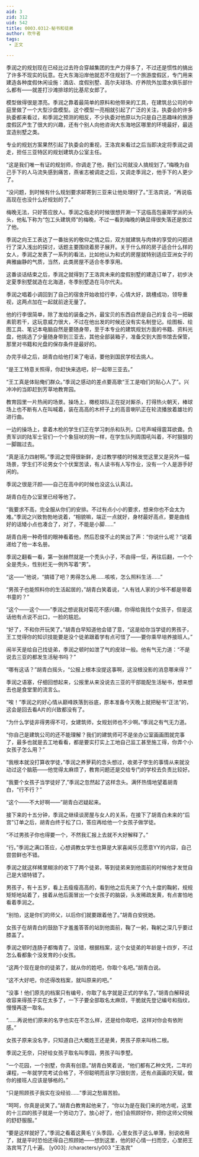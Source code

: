 ```yaml
---
aid: 3
zid: 312
uid: 542
title: 0003.0312-秘书和徒弟
author: 吹牛者
tags: 
 - 正文

---
```




  季润之的规划现在已经比过去符合穿越集团的生产力得多了，不过还是惯性的搞出了许多不现实的玩意。在大东海沿岸他就忍不住规划了一个旅游度假区，专门用来建造各种度假休闲设施：酒店、度假别墅、高尔夫球场、疗养院外加潜水俱乐部什么都有——就差打沙滩排球的比基尼女郎了。

  模型做得很是漂亮。季润之靠着最简单的原料和他带来的工具，在建筑总公司的中庭里做了一个大型沙盘模型。这个模型一亮相就引起了广泛的关注，执委会的许多执委都来看过，和季润之预测的相反，不少执委对他原以为只是自己恶趣味的旅游度假区产生了很大的兴趣，还有个别人向他咨询大东海地区哪里的环境最好，最适宜造别墅之类。

  专业的规划方案果然引起了执委会的重视，王洛宾来看过之后当即决定将季润之调走，担任三亚特区的规划建筑办公室主任。

  “这是我们唯一有证的规划师，你调走了他，我们公司就没人搞规划了。”梅晚为自己手下的人马流失感到痛苦，燕雀志被调走之后，又调走季润之，他手下的人更少了。

  “没问题，到时候有什么规划要求邮寄到三亚来让他处理好了。”王洛宾说，“再说临高现在也没什么好规划的了。”

  梅晚无法，只好答应放人。季润之临走的时候很想开涮一下这临高包豪斯学派的头头，他私下称为“包工头建筑师”的梅晚，不过一看到梅晚的确显得很失落还是放过了他。

  季润之向王工表达了一番拙劣的敬仰之情之后，双方就建筑与肉体的享受的问题进行了深入浅出的探讨，话题主要围绕着房子展开。关于什么样的房子适合什么样的女人，季润之发表了一系列的看法，比如他认为和式的房屋就特别适应亚洲女子的典雅幽静的气质，当然，此类房屋不适合冬季享用。

  这番谈话结束之后，季润之就得到了王洛宾未来的度假别墅的建造订单了，初步决定夏季别墅就造在北海道，冬季别墅造在马尔代夫。

  季润之唱着小调回到了自己的宿舍开始收拾行李，心情大好，跳槽成功，领导重视，这两点加在一起就前途无量了。

  他的行李很简单，除了发给的装备之外，最宝贝的东西自然是自己的复合弓一把碳素箭若干，这玩意威力很大，不过在他出发的时候还没有实名制登记。绘图板、绘图工具、笔记本电脑自然是要随身带，至于本专业的建筑规划方面的书籍、资料光盘，他挑选了少量随身带到三亚去，其他全部装箱子，准备交到大图书馆去保管，那里对书籍和光盘的保存条件是最好的。

  办完手续之后，胡青白给他打来了电话，要他到国民学校去挑人。

  “是王工特意关照得，你赶快来选吧，好一起带三亚去。”

  “王工真是体贴俺们群众。”季润之感动的差点要高歌“王工是咱们的贴心人了”。兴冲冲的当即赶到芳草地教育园。

  教育园里一片热闹的场景。操场上，橄榄球队正在捉对厮杀，打得热火朝天，棒球场上也不断有人在叫喊着，装在高高的木杆子上的高音喇叭正在轮流播放着雄壮的进行曲。

  一边的操场上，拿着木枪的学生们正在学习刺杀和队列，口号声喊得震耳欲聋。负责军训的陆军士官们一个个象狂吠的狗一样，在学生队列周围吼叫着，不时狠狠的一脚踹过去。

  “真是活力四射啊。”季润之觉得很新鲜，走过教学楼的时候发觉这里又是另外一幅场景，学生们不论男女个个伏案苦读，有人读书有人写作业，没有一个人是游手好闲的。

  季润之很是汗颜——自己在高中的时候也没这么认真过。

  胡青白在办公室里已经等他了。

  “我要求不高，完全服从你们的安排。不过有点小小的要求，想来你也不会太为难。”季润之兴致勃勃地说着，“相貌嘛，端正一点就好，身材最好高点，要是曲线好的话矮小点也凑合了，对了，不能是小脚……”

  胡青白用一种奇怪的眼神看着他，然后忍俊不止的笑出了声：“你说什么呢？”说着递给了他一本名册。

  季润之翻看一看，第一张赫然就是一个秃头小子，不由得一怔，再往后翻，一个个全是秃头，性别栏无一例外写着“男”。

  “这——”他说，“搞错了吧？男得怎么用……咳咳，怎么照料生活……”

  “男孩子也能照料你的生活起居的，”胡青白笑着说，“人有钱人家的少爷不都是带着书童的？”

  “这个——这个——”季润之想说我对菊花不感兴趣，你得给我找个女孩子，但是这话他有点说不出口，一脸的尴尬。

  “好了，不和你开玩笑了。”胡青白早知道他会错了意，“这是给你当学徒的男孩子，王工觉得你的知识技能要是没个徒弟跟着学有点可惜了——要你乘早培养接班人。”

  闹半天是给自己找徒弟，季润之顿时如泄了气的皮球一般。他有气无力道：“不是说去三亚的都发生活秘书吗？”

  “哪有这话？”胡青白摇头，“公报上根本没提这事啊，这没根没影的消息哪来得？”

  季润之语塞，仔细回想起来，公报里从来没说去三亚的干部能配生活秘书，想来想去也是食堂里的流言么。

  “唉！”季润之的好心情从巅峰跌落到谷底，原本准备今天晚上就把秘书“正法”的，这会是回去看A片的兴致都没有了。

  “为什么学徒非得男得不可，女建筑师，女规划师也不少啊。”季润之有气无力道。

  “你自己是建筑公司的还不能理解？我们的建筑师可不是坐办公室画画图就完事了，最多也就是去工地看看，都是要实打实上工地自己监工甚至施工得，你弄个小女孩子怎么用？”

  “我根本就没打算收学徒，”季润之养萝莉的念头想过，收弟子学生的事情从来就没动过这个脑筋——他觉得太麻烦了，教育问题还是交给专门的学校去负责比较好。

  “我要个女孩子当学徒好了,”季润之忽然起了这样念头。满怀热情地望着胡青白，“行不行？”

  “这个——不大好啊——”胡青白迟疑起来。

  接下来的十五分钟，季润之继续谈房屋与女人的关系，在接下了胡青白未来的“后宫”订单之后，胡青白终于松了口，答应再给他一个女孩子做学徒。

  “不过男孩子你也得要一个，不然我汇报上去就不大好解释了。”

  “行。”季润之满口答应，心想调教女学生也算是大家喜闻乐见愿意YY的内容，自己尝尝鲜也不错。

  季润之就这样稀里糊涂的收下了两个徒弟，等到徒弟来到他面前的时候他才发觉自己是大错特错了。

  男孩子，有十五岁，看上去瘦瘦高高的，看到他之后先来了个九十度的鞠躬，规规矩矩地站着了，接着从他后面冒出一个女孩子的脑袋，头发稀疏发黄，有点害怕地看着季润之。

  “别怕，这是你们的师父，以后你们就要跟着他了。”胡青白安抚她。

  女孩子在胡青白的鼓励下才羞羞答答的站到他面前，鞠了一躬，鞠躬之深几乎要过膝盖了。

  季润之顿时连肠子都悔青了。没错，根据档案，这个女徒弟的年龄是十四岁，不过怎么看都象个没发育的小女孩。

  “这两个现在是你的徒弟了，就从你的姓吧，你取个名吧。”胡青白说。

  “这不大好吧，你还得改档案，就叫原来的吧。”

  “没事！他们原先的档案只有编号，你取了名字就是正式的学名了。”胡青白解释说收容来得孩子实在太多了，一下子要全部取名太麻烦，干脆就先登记编号和指纹，慢慢再逐一取名。

  “……再说他们原来的名字也实在不怎么样，还是给你取吧，这样对你会有依附感。”

  女孩子原来没名字，只知道自己大概姓王还是黄，男孩子原来叫杨二根。

  季润之无奈，只好给女孩子取名叫季园，男孩子叫季墅。

  “一个花园，一个别墅，你真有创意。”胡青白笑着说，“他们都有乙种文凭，二年的课程，一年就学完考试合格了，不但聪明而且学习很刻苦，还有点画画的天赋，做你的接班人应该是够格的。”

  “只是照顾孩子我实在没经验……”季润之愁眉苦脸。

  “呵呵，你真是说笑了。”胡青白教育起他来了，“你以为是在我们来的地方呢，这里的十三四的孩子就是一个劳动力了。放心好了，他们会照顾好你，把你这师父伺候的舒舒服服。”

  “要是这样就好了。”季润之看着这黄毛丫头季园，心里女孩子这么单薄，别说收用了，就是平时恐怕还得自己照顾她——想到这里，他的好心情一扫而空，心里把王洛宾骂了几十遍。
[y003]: /characters/y003 "王洛宾"


